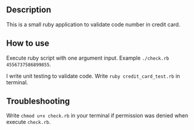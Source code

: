 ## Description

This is a small ruby application to validate code number in credit card.

## How to use

Execute ruby script with one argument input. Example `./check.rb 4556737586899855`.

I write unit testing to validate code. Write `ruby credit_card_test.rb` in terminal.

## Troubleshooting

Write `chmod u+x check.rb` in your terminal if permission was denied when execute `check.rb`.